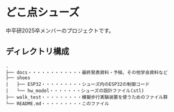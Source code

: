 # どこ点シューズ

中平研2025卒メンバーのプロジェクトです。

## ディレクトリ構成
```
.
├── docs・・・・・・・・・・・・最終発表資料・予稿、その他学会資料など
├── shoes
|   ├── ESP32・・・・・・・・・シューズ内のESP32の制御コード
|   └── hw_model・・・・・・・シューズの設計ファイル(stl)
├── walk_test・・・・・・・・・模擬歩行実験装置を使うためのファイル群
└── README.md・・・・・・・・・このファイル
```
